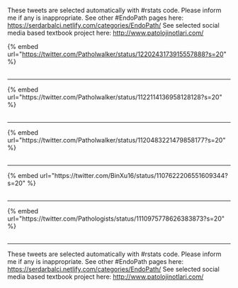 

These tweets are selected automatically with #rstats code. Please inform me if any is inappropriate.
See other #EndoPath pages here: https://serdarbalci.netlify.com/categories/EndoPath/ 
See selected social media based textbook project here: http://www.patolojinotlari.com/

{% embed url="https://twitter.com/Patholwalker/status/1220243173915557888?s=20" %}<br>
<br>
<hr>
{% embed url="https://twitter.com/Patholwalker/status/1122114136958128128?s=20" %}<br>
<br>
<hr>
{% embed url="https://twitter.com/Patholwalker/status/1120483221479858177?s=20" %}<br>
<br>
<hr>
{% embed url="https://twitter.com/BinXu16/status/1107622206551609344?s=20" %}<br>
<br>
<hr>
{% embed url="https://twitter.com/Pathologists/status/1110975778626383873?s=20" %}<br>
<br>
<hr>


These tweets are selected automatically with #rstats code. Please inform me if any is inappropriate.
See other #EndoPath pages here: https://serdarbalci.netlify.com/categories/EndoPath/ 
See selected social media based textbook project here: http://www.patolojinotlari.com/
